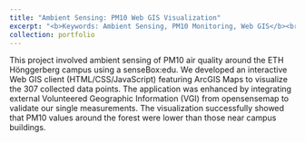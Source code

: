 ```yaml
---
title: "Ambient Sensing: PM10 Web GIS Visualization"
excerpt: "<b>Keywords: Ambient Sensing, PM10 Monitoring, Web GIS</b><br/><br/><a href='/files/Report_web.pdf'>[Report]</a> <br/><br/>This project involved ambient sensing of PM10 air quality around the ETH Hönggerberg campus using a senseBox:edu. We developed an interactive Web GIS client (HTML/CSS/JavaScript) featuring ArcGIS Maps to visualize the 307 collected data points. The application was enhanced by integrating external Volunteered Geographic Information (VGI) from opensensemap to validate our single measurements. The visualization successfully showed that PM10 values around the forest were lower than those near campus buildings. <br/><br/><img src='/images/web.png' width='500' height='300'>"
collection: portfolio
---
```


This project involved ambient sensing of PM10 air quality around the ETH Hönggerberg campus using a senseBox:edu. We developed an interactive Web GIS client (HTML/CSS/JavaScript) featuring ArcGIS Maps to visualize the 307 collected data points. The application was enhanced by integrating external Volunteered Geographic Information (VGI) from opensensemap to validate our single measurements. The visualization successfully showed that PM10 values around the forest were lower than those near campus buildings.
<br>

